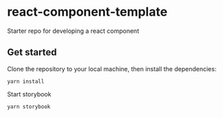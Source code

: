 # react-component-template
Starter repo for developing a react component

## Get started

Clone the repository to your local machine, then install the dependencies:

```
yarn install
```
Start storybook

```
yarn storybook
```
